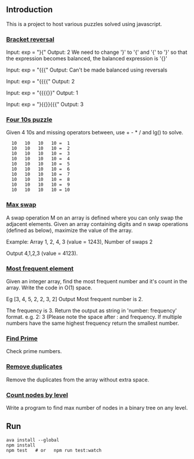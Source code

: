 ## Introduction

This is a project to host various puzzles solved using javascript.

### [Bracket reversal](app/puzzles/bracket_reversal.js)
Input:  exp = "}{"
Output: 2
We need to change '}' to '{' and '{' to
'}' so that the expression becomes balanced,
the balanced expression is '{}'

Input:  exp = "{{{"
Output: Can't be made balanced using reversals

Input:  exp = "{{{{"
Output: 2

Input:  exp = "{{{{}}"
Output: 1

Input:  exp = "}{{}}{{{"
Output: 3

### [Four 10s puzzle](app/puzzles/four_ten.js)
Given 4 10s and missing operators between,
use + - * / and lg() to solve.

```
  10   10   10   10 =  1
  10   10   10   10 =  2
  10   10   10   10 =  3
  10   10   10   10 =  4
  10   10   10   10 =  5
  10   10   10   10 =  6
  10   10   10   10 =  7
  10   10   10   10 =  8
  10   10   10   10 =  9
  10   10   10   10 = 10
```

### [Max swap](app/puzzles/max_swap.js)
A swap operation M on an array is defined where you can only swap the adjacent elements. Given an array containing digits and n swap operations (defined as below), maximize the value of the array.

Example: Array 1, 2, 4, 3 (value = 1243), Number of swaps 2

Output 4,1,2,3 (value = 4123).

### [Most frequent element](app/puzzles/most_freq.js)
Given an integer array, find the most frequent number and it's count in the array. Write the code in O(1) space.

Eg [3, 4, 5, 2, 2, 3, 2] Output Most frequent number is 2.

The frequency is 3. Return the output as string in 'number: frequency' format. e.g. 2: 3 (Please note the space after : and frequency. If multiple numbers have the same highest frequency return the smallest number.

### [Find Prime](app/puzzles/prime.js)
Check prime numbers.
  
### [Remove duplicates](app/puzzles/rm_dup.js)
Remove the duplicates from the array without extra space.

### [Count nodes by level](app/puzzles/node.js)
Write a program to find max number of nodes in a binary tree on any level.


## Run
```
ava install --global
npm install
npm test   # or   npm run test:watch
```
